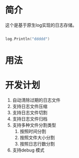 
# 简介

这个是基于原生log实现的日志存储。

```go

log.Println("ddddd")

```

# 用法


# 开发计划

1. 自动清除过期的日志文件
2. 支持日志文件压缩
3. 支持日志文件切割
4. 支持日志文件归档
5. 支持多种文件分割类型
   1. 按照时间分割
   2. 按照文件大小分割
   3. 按照日志行数分割
6. 支持debug 模式
